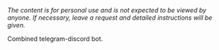 *The content is for personal use and is not expected to be viewed by anyone. If necessary, leave a request and detailed instructions will be given.*

Combined telegram-discord bot.

